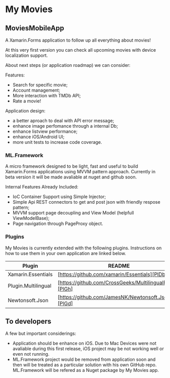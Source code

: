 # My Movies
## MoviesMobileApp

A Xamarin.Forms application to follow up all everything about movies!

At this very first version you can check all upcoming movies with device localization support.

About next steps (or application roadmap) we can consider:

Features:
  - Search for specific movie;
  - Account management;
  - More interaction with TMDb API;
  - Rate a movie!

Application design:
  - a better aproach to deal with API error message;
  - enhance image perfomance through a internal Db;
  - enhance listview performance;
  - enhance iOS/Android UI;
  - more unit tests to increase code coverage.

### ML.Framework 

A micro framework designed to be light, fast and useful to build Xamarin.Forms applications using MVVM pattern approach.
Currently in beta version it will be made avaliable at nuget and github soon. 

Internal Features Already Included:
  - IoC Container Support using Simple Injector;
  - Simple Api REST connectors to get and post json with friendly respose pattern;
  - MVVM support page decoupling and View Model (helpfull ViewModelBase);
  - Page navigation through PageProxy object.
  

### Plugins

My Movies is currently extended with the following plugins. Instructions on how to use them in your own application are linked below.

| Plugin | README |
| ------ | ------ |
| Xamarin.Essentials | [https://github.com/xamarin/Essentials][PlDb] |
| Plugin.Multilingual | [https://github.com/CrossGeeks/MultilingualPlugin][PlGh] |
| Newtonsoft.Json | [https://github.com/JamesNK/Newtonsoft.Json][PlGd] |


## To developers
 
 A few but important considerings:
 
 - Application should be enhance on iOS. Due to Mac Devices were not avaliable during this first release, iOS project may be not working well or even not running.
 - ML.Framework project would be removed from application soon and then will be treated as a particular solution with his own GitHub repo. ML.Framework will be refered as a Nuget package by My Movies app.


